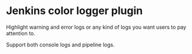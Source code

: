 # Jenkins color logger plugin

Highlight warning and error logs or any kind of logs you want users to pay attention to.

Support both console logs and pipeline logs.

